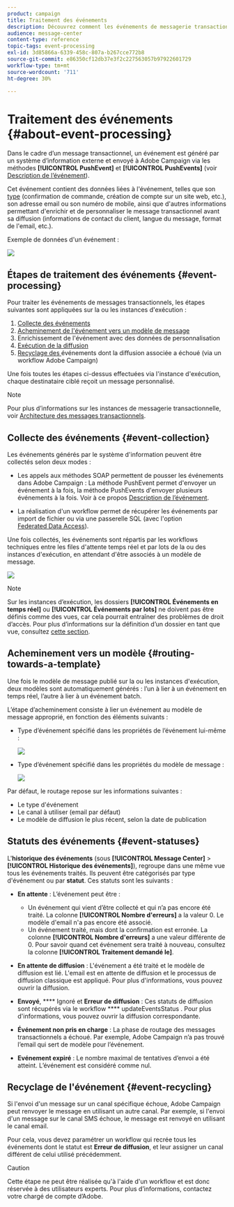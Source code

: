```yaml
---
product: campaign
title: Traitement des événements
description: Découvrez comment les événements de messagerie transactionnelle sont traités dans Adobe Campaign Classic.
audience: message-center
content-type: reference
topic-tags: event-processing
exl-id: 3d85866a-6339-458c-807a-b267cce772b8
source-git-commit: e86350cf12db37e3f2c227563057b97922601729
workflow-type: tm+mt
source-wordcount: '711'
ht-degree: 30%

---
```


# Traitement des événements {#about-event-processing}

Dans le cadre d’un message transactionnel, un événement est généré par un système d’information externe et envoyé à Adobe Campaign via les méthodes **[!UICONTROL PushEvent]** et **[!UICONTROL PushEvents]** (voir [Description de l’événement](../../message-center/using/event-description.md)).

Cet événement contient des données liées à l&#39;événement, telles que son [type](../../message-center/using/creating-event-types.md) (confirmation de commande, création de compte sur un site web, etc.), son adresse email ou son numéro de mobile, ainsi que d&#39;autres informations permettant d&#39;enrichir et de personnaliser le message transactionnel avant sa diffusion (informations de contact du client, langue du message, format de l&#39;email, etc.).

Exemple de données d&#39;un événement :

![](assets/messagecenter_events_request_001.png)

## Étapes de traitement des événements {#event-processing}

Pour traiter les événements de messages transactionnels, les étapes suivantes sont appliquées sur la ou les instances d&#39;exécution :

1. [Collecte des événements](#event-collection)
1. [Acheminement de l&#39;événement vers un modèle de message](#routing-towards-a-template)
1. Enrichissement de l&#39;événement avec des données de personnalisation
1. [Exécution de la diffusion](../../message-center/using/delivery-execution.md)
1. [Recyclage des ](#event-recycling) événements dont la diffusion associée a échoué (via un workflow Adobe Campaign)

Une fois toutes les étapes ci-dessus effectuées via l&#39;instance d&#39;exécution, chaque destinataire ciblé reçoit un message personnalisé.

>[!NOTE]
>
>Pour plus d’informations sur les instances de messagerie transactionnelle, voir [Architecture des messages transactionnels](../../message-center/using/transactional-messaging-architecture.md).


## Collecte des événements {#event-collection}

Les événements générés par le système d&#39;information peuvent être collectés selon deux modes :

* Les appels aux méthodes SOAP permettent de pousser les événements dans Adobe Campaign : La méthode PushEvent permet d&#39;envoyer un événement à la fois, la méthode PushEvents d&#39;envoyer plusieurs événements à la fois. Voir à ce propos [Description de l’événement](../../message-center/using/event-description.md).

* La réalisation d&#39;un workflow permet de récupérer les événements par import de fichier ou via une passerelle SQL (avec l&#39;option [Federated Data Access](../../installation/using/about-fda.md)).

Une fois collectés, les événements sont répartis par les workflows techniques entre les files d&#39;attente temps réel et par lots de la ou des instances d&#39;exécution, en attendant d&#39;être associés à un modèle de message.

![](assets/messagecenter_events_queues_001.png)

>[!NOTE]
>
>Sur les instances d’exécution, les dossiers **[!UICONTROL Événements en temps réel]** ou **[!UICONTROL Événements par lots]** ne doivent pas être définis comme des vues, car cela pourrait entraîner des problèmes de droit d’accès. Pour plus d’informations sur la définition d’un dossier en tant que vue, consultez [cette section](../../platform/using/access-management-folders.md).

## Acheminement vers un modèle {#routing-towards-a-template}

Une fois le modèle de message publié sur la ou les instances d&#39;exécution, deux modèles sont automatiquement générés : l’un à lier à un événement en temps réel, l’autre à lier à un événement batch.

L’étape d’acheminement consiste à lier un événement au modèle de message approprié, en fonction des éléments suivants :

* Type d’événement spécifié dans les propriétés de l’événement lui-même :

   ![](assets/messagecenter_event_type_001.png)

* Type d’événement spécifié dans les propriétés du modèle de message :

   ![](assets/messagecenter_event_type_002.png)

Par défaut, le routage repose sur les informations suivantes :

* Le type d&#39;événement
* Le canal à utiliser (email par défaut)
* Le modèle de diffusion le plus récent, selon la date de publication

## Statuts des événements {#event-statuses}

L&#39;**historique des événements** (sous **[!UICONTROL Message Center]** > **[!UICONTROL Historique des événements]**), regroupe dans une même vue tous les événements traités. Ils peuvent être catégorisés par type d&#39;événement ou par **statut**. Ces statuts sont les suivants :

* **En attente** : L’événement peut être :

   * Un événement qui vient d’être collecté et qui n’a pas encore été traité. La colonne **[!UICONTROL Nombre d&#39;erreurs]** a la valeur 0. Le modèle d&#39;email n&#39;a pas encore été associé.
   * Un événement traité, mais dont la confirmation est erronée. La colonne **[!UICONTROL Nombre d&#39;erreurs]** a une valeur différente de 0. Pour savoir quand cet événement sera traité à nouveau, consultez la colonne **[!UICONTROL Traitement demandé le]**.

* **En attente de diffusion** : L&#39;événement a été traité et le modèle de diffusion est lié. L&#39;email est en attente de diffusion et le processus de diffusion classique est appliqué. Pour plus d&#39;informations, vous pouvez ouvrir la diffusion.
* **Envoyé**,  **** Ignoré et  **Erreur de diffusion** : Ces statuts de diffusion sont récupérés via le workflow  **** updateEventsStatus . Pour plus d&#39;informations, vous pouvez ouvrir la diffusion correspondante.
* **Événement non pris en charge** : La phase de routage des messages transactionnels a échoué. Par exemple, Adobe Campaign n’a pas trouvé l’email qui sert de modèle pour l’événement.
* **Evénement expiré** : Le nombre maximal de tentatives d’envoi a été atteint. L’événement est considéré comme nul.

## Recyclage de l&#39;événement {#event-recycling}

Si l&#39;envoi d&#39;un message sur un canal spécifique échoue, Adobe Campaign peut renvoyer le message en utilisant un autre canal. Par exemple, si l&#39;envoi d&#39;un message sur le canal SMS échoue, le message est renvoyé en utilisant le canal email.

Pour cela, vous devez paramétrer un workflow qui recrée tous les événements dont le statut est **Erreur de diffusion**, et leur assigner un canal différent de celui utilisé précédemment.

>[!CAUTION]
>
>Cette étape ne peut être réalisée qu&#39;à l&#39;aide d&#39;un workflow et est donc réservée à des utilisateurs experts. Pour plus d’informations, contactez votre chargé de compte d’Adobe.